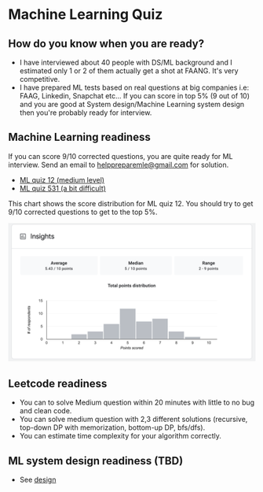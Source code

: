 # Machine Learning Quiz

## How do you know when you are ready?
* I have interviewed about 40 people with DS/ML background and I estimated only 1 or 2 of them actually get a shot at FAANG. It's very competitive. 
* I have prepared ML tests based on real questions at big companies i.e: FAAG, Linkedin, Snapchat etc... If you can score in top 5% (9 out of 10) and you are good at System design/Machine Learning system design then you're probably ready for interview. 

## Machine Learning readiness

If you can score 9/10 corrected questions, you are quite ready for ML interview. Send an email to helppreparemle@gmail.com for solution. 
* [ML quiz 12 (medium level)](https://forms.gle/aieiHULBTHRYpNH59)
* [ML quiz 531 (a bit difficult)](https://forms.gle/dLK8TE6NLoWNU1LV6)

This chart shows the score distribution for ML quiz 12. You should try to get 9/10 corrected questions to get to the top 5%. 

![Score distribution](images/score.png)

## Leetcode readiness
* You can to solve Medium question within 20 minutes with little to no bug and clean code. 
* You can solve medium question with 2,3 different solutions (recursive, top-down DP with memorization, bottom-up DP, bfs/dfs). 
* You can estimate time complexity for your algorithm correctly. 


## ML system design readiness (TBD)
* See [design](design.md)

